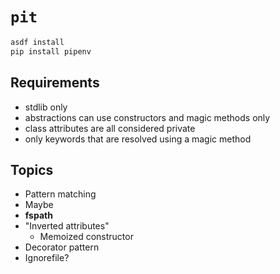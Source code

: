 # `pit`

```sh
asdf install
pip install pipenv
```

## Requirements

* stdlib only
* abstractions can use constructors and magic methods only
* class attributes are all considered private
* only keywords that are resolved using a magic method

## Topics

* Pattern matching
* Maybe
* __fspath__
* "Inverted attributes"
  * Memoized constructor
* Decorator pattern
* Ignorefile?

